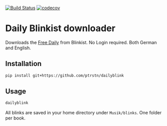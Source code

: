 [![Build Status](https://travis-ci.com/ptrstn/dailyblink.svg?branch=master)](https://travis-ci.com/ptrstn/dailyblink)
[![codecov](https://codecov.io/gh/ptrstn/dailyblink/branch/master/graph/badge.svg)](https://codecov.io/gh/ptrstn/dailyblink)

# Daily Blinkist downloader

Downloads the [Free Daily](https://www.blinkist.com/de/nc/daily) from Blinkist. No Login required.
Both German and English.

## Installation

```bash
pip install git+https://github.com/ptrstn/dailyblink
```

## Usage

```bash
dailyblink
```

All blinks are saved in your home directory under ```Musik/blinks```. One folder per book.

